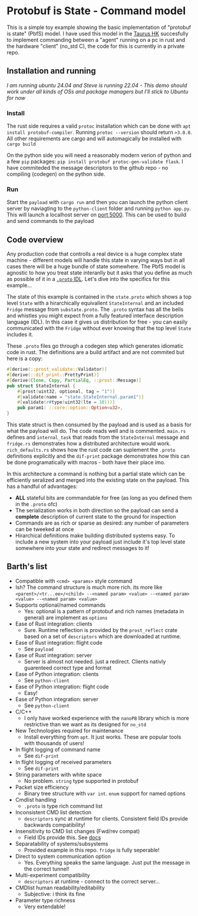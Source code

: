 # Protobuf is State - Command model

This is a simple toy example showing the basic implementation of "protobuf is state" (PbfS) model. I have used this model in the [Taurus HK](https://docs.google.com/presentation/d/15TPaAStX5nRX9a1pCMtVafDCqUKk7MctL5Bu_GUL8bI/edit?usp=sharing) succesfully to implement commanding between a "agent" running on a pc in rust and the hardware "client" (no_std C), the code for this is currently in a private repo.

## Installation and running

*I am running ubuntu 24.04 and Steve is running 22.04 - This demo should work under all kinds of OSs and package managers but I'll stick to Ubuntu for now*

### Install

The rust side requires a valid `protoc` installation which can be done with `apt install protobuf-compiler`. Running `protoc --version` should return `>3.0.0`. All other requirements are cargo and will automagically be installed with `cargo build`

On the python side you will need a reasonably modern verion of python and a few `pip` packages: `pip install protobuf protoc-gen-validate flask`. I have commiteded the message descriptors to the github repo - no compiling (codegen) on the python side.

### Run

Start the `payload` with `cargo run` and then you can launch the python client server by naviagting to the `python-client` folder and running `python app.py`. This will launch a localhost server on [port 5000](http://127.0.0.1:5000). This can be used to build and send commands to the payload

## Code overview

Any production code that controlls a real device is a huge complex state machine - different models will handle this state in varying ways but in all cases there will be a huge bundle of state somewhere. The PbfS model is agnostic to how you treat state interanlly but it asks that you define as much as possible of it in a [`.proto` IDL](https://protobuf.dev/programming-guides/editions/). Let's dive into the specifics for this example...

The state of this example is contained in the `state.proto` which shows a top level `State` with a hirarchically equivallent `StateInternal` and an included `Fridge` message from `substate.proto`. The `.proto` syntax has all the bells and whistles you might expect from a fully featured interface description language (IDL). In this case it gives us distribution for free - you can easily communicated with the `Fridge` without ever knowing that the top level `State` includes it.

These `.proto` files go through a codegen step which generates idiomatic code in rust. The definitions are a build artifact and are not commited but here is a copy: 
```rust
#[derive(::prost_validate::Validator)]
#[derive(::dif_print::PrettyPrint)]
#[derive(Clone, Copy, PartialEq, ::prost::Message)]
pub struct StateInternal {
    #[prost(uint32, optional, tag = "1")]
    #[validate(name = "state.StateInternal.param1")]
    #[validate(r#type(uint32(lte = 10)))]
    pub param1: ::core::option::Option<u32>,
}
```
This state struct is then consumed by the payload and is used as a basis for what the payload will do. The code reads well and is commented. `main.rs` defines and `internal_task` that reads from the `StateInternal` message and `fridge.rs` demonstrates how a distributed architecture would work. `rich_defaults.rs` shows how the rust code can suplement the `.proto` definitions explicitly and the `dif-print` package demonstrates how this can be done programatically with macros - both have their place imo.

In this architecture a command is nothing but a partial state which can be efficiently seralized and merged into the existing state on the payload. This has a handful of advantages:
- **ALL** stateful bits are commandable for free (as long as you defined them in the `.proto` ofc)
- The serialization works in both direction so the payload can send a **complete** description of current state to the ground for inspection
- Commands are as rich or sparse as desired: any number of parameters can be tweeked at once
- Hirarchical definitions make building distributed systems easy. To include a new system into your payload just include it's top level state somewhere into your state and redirect messages to it!
  
## Barth's list

- Compatible with `<cmd> <params>` style command    
 - Ish? The command structure is much more rich. its more like `<parent>/<tr...ee>/<child> --<named param> <value> --<named param> <value> --<named param> <value>`
- Supports optional/named commands
  - Yes: optional is a pattern of protobuf and rich names (metadata in general) are implement as `options`
- Ease of Rust integration: clients
  - Sure. Runtime reflection is provided by the `prost_reflect` crate based on a set of `descriptors` which are downloaded at runtime.
- Ease of Rust integration: flight code
  - See `payload` 
- Ease of Rust integration: server
  - Server is almost not needed. just a redirect. Clients nativly guarenteed correct type and format
- Ease of Python integration: clients
  - See `python-client`
- Ease of Python integration: flight code
  - Easy!
- Ease of Python integration: server
  - See `python-client`
- C/C++
  - I only have worked experience with the `nanoPB` library which is more restrictive than we want as its designed for `no_std` 
- New Technologies required for maintenance
  - Install everything from `apt`. It just works. These are popular tools with thousands of users!
- In flight logging of command name
  - See `dif-print`
- In flight logging of received parameters
  - See `dif-print`
- String parameters with white space
  - No problem. `string` type supported in protobuf
- Packet size efficiency
  - Binary tree structure with `var int`. `enum` support for named options
- Cmdlist handling
  - `.proto` is type rich command list
- Inconsistent CMD list detection
  - `descriptors` sync at runtime for clients. Consistent field IDs provide backwards compatibility!
- Insensitivity to CMD list changes (Fwd/rev compat)
  - Field IDs provide this. See [docs](https://protobuf.dev/programming-guides/proto3/#deleting)
- Separatability of systems/subsystems
  - Provided example in this repo. `fridge` is fully seperable!
- Direct to system communication option
  - Yes. Everything speaks the same language. Just put the message in the correct tunnel!
- Multi-experiment compatibility
  - `descriptors` at runtime - connect to the correct server...
- CMDlist human readability/editability
  - Subjective: i think its fine
- Parameter type richness
  - Very extendable!
